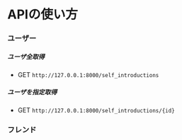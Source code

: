 # APIの使い方

### ユーザー
##### ユーザ全取得

- GET ```http://127.0.0.1:8000/self_introductions```

##### ユーザを指定取得
- GET ```http://127.0.0.1:8000/self_introductions/{id}```

### フレンド